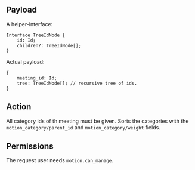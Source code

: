 ## Payload

A helper-interface:
```
Interface TreeIdNode {
    id: Id;
    children?: TreeIdNode[];
}
```

Actual payload:
```
{
    meeting_id: Id;
    tree: TreeIdNode[]; // recursive tree of ids.
}
```

## Action
All category ids of th meeting must be given. Sorts the categories with the `motion_category/parent_id` and `motion_category/weight` fields.

## Permissions
The request user needs `motion.can_manage`.
